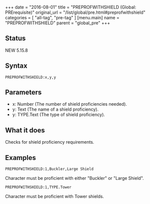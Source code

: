 +++
date = "2016-08-01"
title = "PREPROFWITHSHIELD (Global: PRErequisite)"
original_url = "/list/global/pre.html#preprofwithshield"
categories = [ "all-tag", "pre-tag" ]
[menu.main]
    name = "PREPROFWITHSHIELD"
    parent = "global_pre"
+++

## Status

NEW 5.15.8

## Syntax

`PREPROFWITHSHIELD:x,y,y`

## Parameters

-   x: Number (The number of shield
    proficiencies needed).
-   y: Text (The name of a shield proficiency).
-   y: TYPE.Text (The type of shield proficiency).



What it does
------------

Checks for shield proficiency requirements.

Examples
--------

`PREPROFWITHSHIELD:1,Buckler,Large Shield`

Character must be proficient with either "Buckler" or "Large Shield".

`PREPROFWITHSHIELD:1,TYPE.Tower`

Character must be proficient with Tower shields.

